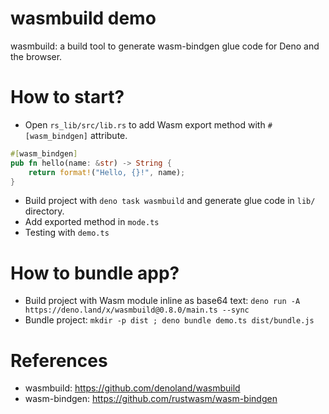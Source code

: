 wasmbuild demo
===============

wasmbuild: a build tool to generate wasm-bindgen glue code for Deno and the browser.

# How to start?

* Open `rs_lib/src/lib.rs` to add Wasm export method with `#[wasm_bindgen]` attribute. 

```rust
#[wasm_bindgen]
pub fn hello(name: &str) -> String {
    return format!("Hello, {}!", name);
}
```

* Build project with `deno task wasmbuild` and generate glue code in `lib/` directory.
* Add exported method in `mode.ts`
* Testing with `demo.ts`

# How to bundle app?

* Build project with Wasm module inline as base64 text:  `deno run -A https://deno.land/x/wasmbuild@0.8.0/main.ts --sync`
* Bundle project: `mkdir -p dist ; deno bundle demo.ts dist/bundle.js`

# References

* wasmbuild: https://github.com/denoland/wasmbuild
* wasm-bindgen: https://github.com/rustwasm/wasm-bindgen
